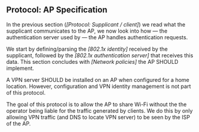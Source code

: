 ## Protocol: AP Specification

In the previous section (*[Protocol: Supplicant / client]*)
we read what the supplicant communicates to the AP,
we now look into how
&mdash; the authentication server used by &mdash;
the AP handles authentication requests.

We start by defining/parsing the *[802.1x identity]* received by the supplicant,
followed by the *[802.1x authentication server]* that receives this data.
This section concludes with *[Network policies]* the AP
SHOULD
implement.

A VPN server SHOULD be installed on an AP when configured for a home location.
However,
configuration and VPN identity management is not part of this protocol.

The goal of this protocol is to allow the AP to share Wi-Fi
without the the operator being liable for the traffic generated by clients.
We do this by only allowing VPN traffic
(and DNS to locate VPN server)
to be seen by the ISP of the AP.
<!--
On the local network,
additional traffic is needed
for network management (e.g. DHCP).
-->


